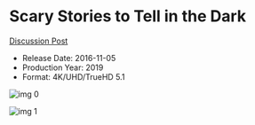# Scary Stories to Tell in the Dark

[Discussion Post](https://www.avsforum.com/threads/bass-eq-for-filtered-movies.2995212/post-58742914)

* Release Date: 2016-11-05
* Production Year: 2019
* Format: 4K/UHD/TrueHD 5.1

![img 0](https://i.imgur.com/mv4g2rR.jpg)

![img 1](https://i.imgur.com/YAVhmEN.png)

